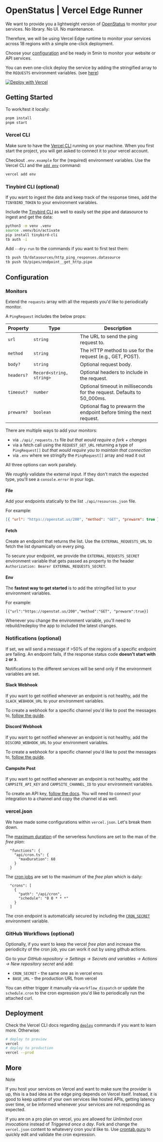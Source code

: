 # OpenStatus | Vercel Edge Runner

We want to provide you a lightweight version of [OpenStatus](https://openstatus.dev) to monitor your services. No library. No UI. No maintenance.

Therefore, we will be using Vercel Edge runtime to monitor your services across 18 regions with a simple one-click deployment.

Choose your [configuration](#configuration) and be ready in 5min to monitor your website or API services.

You can even one-click deploy the service by adding the stringified array to the `REQUESTS` environment variables. (see [here](#environment-variables))

[![Deploy with Vercel](https://vercel.com/button)](https://vercel.com/new/clone?repository-url=https%3A%2F%2Fgithub.com%2FopenstatusHQ%vercel-edge-runner&env=CRON_SECRET,PING_SECRET,TINYBIRD_TOKEN,SLACK_WEBHOOK_URL,DISCORD_WEBHOOK_URL)

## Getting Started

To work/test it locally:

```bash
pnpm install
pnpm start
```

### Vercel CLI

Make sure to have the [Vercel CLI](https://vercel.com/docs/cli) running on your machine. When you first start the project, you will get asked to connect it to your vercel account.

Checkout `.env.example` for the (required) environment variables. Use the Vercel CLI and the [`add env`](https://vercel.com/docs/cli/env) command:

```bash
vercel add env
```

### Tinybird CLI (optional)

If you want to ingest the data and keep track of the response times, add the `TINYBIRD_TOKEN` to your environment variables.

Include the [Tinybird CLI](https://www.tinybird.co/docs/cli) as well to easily set the pipe and datasource to ingest and get the data:

```bash
python3 -m venv .venv
source .venv/bin/activate
pip install tinybird-cli
tb auth -i
```

Add `--dry-run` to the commands if you want to first test them:

```bash
tb push tb/datasources/http_ping_responses.datasource
tb push tb/pipes/endpoint__get_http.pipe
```

## Configuration

### Monitors

Extend the `requests` array with all the requests you'd like to periodically monitor.

A `PingRequest` includes the below props:

| **Property** | **Type**                 | **Description**                                                         |
| ------------ | ------------------------ | ----------------------------------------------------------------------- |
| `url`        | `string`                 | The URL to send the ping request to.                                    |
| `method`     | `string`                 | The HTTP method to use for the request (e.g., GET, POST).               |
| `body?`      | `string`                 | Optional request body.                                                  |
| `headers?`   | `Record<string, string>` | Optional headers to include in the request.                             |
| `timeout?`   | `number`                 | Optional timeout in milliseconds for the request. Defaults to 50_000ms. |
| `prewarm?`   | `boolean`                | Optional flag to prewarm the endpoint before timing the next request.   |

There are multiple ways to add your monitors:

- via `./api/_requests.ts` file _but that would require a fork + changes_
- via a fetch call using the `REQUEST_GET_URL` returning a type of `PingRequest[]` _but that would require you to maintain that connection_
- via `.env` where we stringify the `PingRequest[]` array and read it out

All three options can work parallely.

We _roughly_ validate the external input. If they don't match the expected type, you'll see a `console.error` in your logs.

#### File

Add your endpoints statically to the list `./api/resources.json` file.

For example:

```json
[{ "url": "https://openstat.us/200", "method": "GET", "prewarm": true }]
```

#### Fetch

Create an endpoint that returns the list. Use the `EXTERNAL_REQUESTS_URL` to fetch the list dynamically on every ping.

To secure your endpoint, we provide the `EXTERNAL_REQUESTS_SECRET` environment variable that gets passed as property to the header `Authorization: Bearer EXTERNAL_REQUESTS_SECRET`.

#### Env

The **fastest way to get started** is to add the stringified list to your environment variables.

For example:

```
[{"url":"https://openstat.us/200","method":"GET", "prewarm":true}]
```

Whenever you change the environment variable, you'll need to rebuild/redeploy the app to included the latest changes.

### Notifications (optional)

If set, we will send a message if >50% of the regions of a specific endpoint are failing. An endpoint fails, if the response status code **doesn't start with `2` or `3`**.

Notifications to the different services will be send only if the environment variables are set.

#### Slack Webhook

If you want to get notified whenever an endpoint is not healthy, add the `SLACK_WEBHOOK_URL` to your environment variables.

To create a webhook for a specific channel you'd like to post the messages to, [follow the guide](https://api.slack.com/messaging/webhooks).

#### Discord Webhook

If you want to get notified whenever an endpoint is not healthy, add the `DISCORD_WEBHOOK_URL` to your environment variables.

To create a webhook for a specific channel you'd like to post the messages to, [follow the guide](https://support.discord.com/hc/en-us/articles/228383668-Intro-to-Webhooks).

#### Campsite Post

If you want to get notified whenever an endpoint is not healthy, add the `CAMPSITE_API_KEY` and `CAMPSITE_CHANNEL_ID` to your environment variables.

To create an API key, [follow the docs](https://developers.campsite.com/api-reference/introduction). You will need to connect your integration to a channel and copy the channel id as well.

### vercel.json

We have made some configurations within `vercel.json`. Let's break them down.

The [maximum duration](https://vercel.com/docs/functions/configuring-functions/duration) of the serverless functions are set to the max of the _free plan_:

```
  "functions": {
    "api/cron.ts": {
      "maxDuration": 60
    }
  }
```

The [cron jobs](https://vercel.com/docs/cron-jobs) are set to the maximum of the _free plan_ which is daily:

```
  "crons": [
    {
      "path": "/api/cron",
      "schedule": "0 0 * * *"
    }
  ]
```

The cron endpoint is automatically secured by including the [`CRON_SECRET`](https://vercel.com/docs/cron-jobs/manage-cron-jobs#securing-cron-jobs) environment variable.

### GitHub Workflows (optional)

Optionally, if you want to keep the vercel _free plan_ and increase the periodicity of the cron job, you can work it out by using github actions.

Go to your _GitHub repository → Settings → Secrets and variables → Actions → New repository secret_ and add:

- `CRON_SECRET` - the same one as in vercel envs
- `BASE_URL` - the production URL from vercel

You can either trigger it manually via `workflow_dispatch` or update the `schedule.cron` to the cron expression you'd like to periodically run the attached curl.

## Deployment

Check the Vercel CLI docs regarding [`deploy`](https://vercel.com/docs/cli/deploy) commands if you want to learn more. Otherwise:

```bash
# deploy to preview
vercel
# deploy to production
vercel --prod
```

## More

> [!NOTE]  
> If you host your services on Vercel and want to make sure the provider is up, this is a bad idea as the edge ping depends on Vercel itself. Instead, it is good to keep uptime of your own services like hosted APIs, getting latency over time, or be informed whenever your services are not responding as expected.

If you are on a pro plan on vercel, you are allowed for _Unlimited cron invocations_ instead of _Triggered once a day_. Fork and change the `vercel.json` content to whatevery cron you'd like to. Use [crontab.guru](https://crontab.guru) to quickly edit and validate the cron expression.
